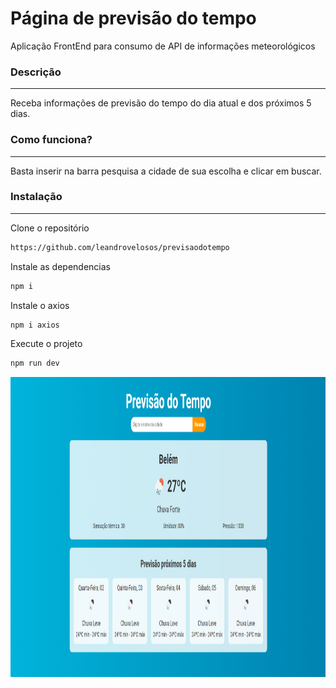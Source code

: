 # Página de previsão do tempo  

Aplicação FrontEnd para consumo de API de informações  meteorológicos

### Descrição
<hr>
Receba informações de previsão do tempo do dia atual e dos próximos 5 dias.

### Como funciona?
<hr>
Basta inserir na barra pesquisa a cidade de sua escolha e clicar em buscar.

### Instalação
<hr>

Clone o repositório
```bash
https://github.com/leandrovelosos/previsaodotempo
```
Instale as dependencias
```bash
npm i
```
Instale o axios
```bash
npm i axios
```
Execute o projeto
```bash
npm run dev
```
<img src="src/img/file.png" width="800" height="480" >
